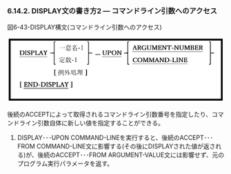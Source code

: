 ### 6.14.2. DISPLAY文の書き方2 ― コマンドライン引数へのアクセス

図6-43-DISPLAY構文(コマンドライン引数へのアクセス)

![alt text](Image/6-43-Display.png)

後続のACCEPTによって取得されるコマンドライン引数番号を指定したり、コマンドライン引数自体に新しい値を指定することができる。

1. DISPLAY･･･UPON COMMAND-LINEを実行すると、後続のACCEPT･･･FROM COMMAND-LINE文に影響する(その後にDISPLAYされた値が返される)が、後続のACCEPT･･･FROM ARGUMENT-VALUE文には影響せず、元のプログラム実行パラメータを返す。
